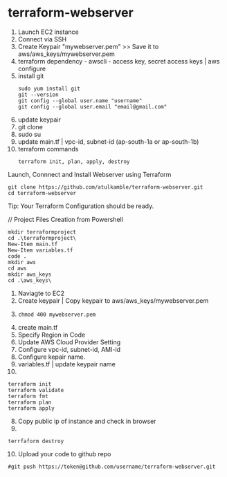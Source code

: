 # terraform-webserver
1. Launch EC2 instance
2. Connect via SSH
3. Create Keypair "mywebserver.pem" >> Save it to aws/aws_keys/mywebserver.pem
4. terraform dependency - awscli - access key, secret access keys | aws configure
5. install git
   ```
   sudo yum install git
   git --version
   git config --global user.name "username"
   git config --global user.email "email@gmail.com"
   ```
6. update keypair
7. git clone
8. sudo su
9. update main.tf | vpc-id, subnet-id (ap-south-1a or ap-south-1b)
10. terraform commands
    ```
    terraform init, plan, apply, destroy
    ```
 
Launch, Connnect and Install Webserver using Terraform
```
git clone https://github.com/atulkamble/terraform-webserver.git
cd terraform-webserver
```

Tip: Your Terraform Configuration should be ready.

// Project Files Creation from Powershell
```
mkdir terraformproject
cd .\terraformproject\
New-Item main.tf
New-Item variables.tf
code .
mkdir aws
cd aws
mkdir aws_keys
cd .\aws_keys\
```

1) Naviagte to EC2 
2) Create keypair | Copy keypair to aws/aws_keys/mywebserver.pem
3) ```
   chmod 400 mywebserver.pem
   ```
4) create main.tf
5) Specify Region in Code
6) Update AWS Cloud Provider Setting
7) Configure vpc-id, subnet-id, AMI-id
8) Configure kepair name.
9) variables.tf | update keypair name
10) 
```
terraform init
terraform validate
terraform fmt
terraform plan
terraform apply
```
8) Copy public ip of instance and check in browser
9) 
```
terrfaform destroy
```
10) Upload your code to github repo 
```
#git push https://token@github.com/username/terraform-webserver.git
```

